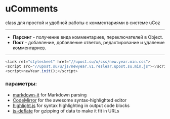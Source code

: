# uComments

class для простой и удобной работы с комментариями в системе uCoz
___
- **Парсинг** - получение вида комментариев, переключателей в Object.
- **Пост** - добавление, добавление ответов, редактирование и удаление комментариев.
___

```javascript
<link rel="stylesheet" href="//upost.su/u/css/new.year.min.css">
<script src="//upost.su/u/js/newyear.v1.reslear.upost.su.min.js"></script>
<script>newYear.init();</script>
```



### параметры:

 * [markdown-it](https://github.com/markdown-it/markdown-it) for Markdown parsing
 * [CodeMirror](http://codemirror.net/) for the awesome syntax-highlighted editor
 * [highlight.js](http://softwaremaniacs.org/soft/highlight/en/) for syntax highlighting in output code blocks
 * [js-deflate](https://github.com/dankogai/js-deflate) for gzipping of data to make it fit in URLs
